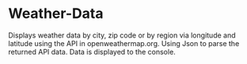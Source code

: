 # Weather-Data
Displays weather data by city, zip code or by region via longitude and latitude using the API in openweathermap.org.  Using Json to parse the returned API data. Data is displayed to the console.
